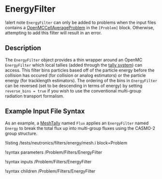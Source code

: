 # EnergyFilter

!alert note
`EnergyFilter` can only be added to problems when the input files contains a [OpenMCCellAverageProblem](OpenMCCellAverageProblem.md)
in the `[Problem]` block. Otherwise, attempting to add this filter will result in an error.

## Description

The `EnergyFilter` object provides a thin wrapper around an OpenMC `EnergyFilter` which local tallies (added through the
[tally system](AddTallyAction.md)) can access. This filter bins particles based off of the particle energy before the collision
has occured (for collision or analog estimators) or the particle energy (for tracklength estimators). The ordering of the bins in
`EnergyFilter` can be reversed (set to be descending in terms of energy) by setting `reverse_bins = true` if you wish to use
the conventional multi-group radiation transport formalism.

## Example Input File Syntax

As an example, a [MeshTally](MeshTally.md) named `Flux` applies an `EnergyFilter` named `Energy` to break the total flux up
into multi-group fluxes using the CASMO-2 group structure.

!listing /tests/neutronics/filters/energy/mesh.i
  block=Problem

!syntax parameters /Problem/Filters/EnergyFilter

!syntax inputs /Problem/Filters/EnergyFilter

!syntax children /Problem/Filters/EnergyFilter
